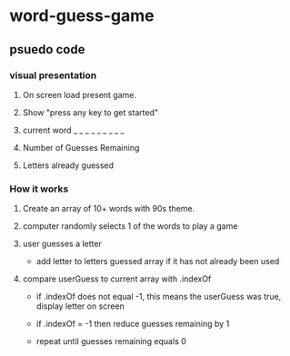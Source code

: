 # word-guess-game

## psuedo code

### visual presentation

1. On screen load present game.

2. Show "press any key to get started"

3. current word _ _ _ _ _ _ _ _ _ 

4. Number of Guesses Remaining

5. Letters already guessed


### How it works

1. Create an array of 10+ words with 90s theme. 

2. computer randomly selects 1 of the words to play a game

3. user guesses a letter

    * add letter to letters guessed array if it has not already been used

4. compare userGuess to current array with .indexOf

    * if .indexOf does not equal -1, this means the userGuess was true,  display letter on screen

    * if .indexOf = -1 then reduce guesses remaining by 1

    * repeat until guesses remaining equals 0